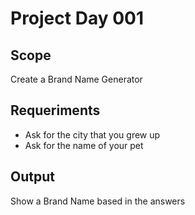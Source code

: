 # Project Day 001

## Scope

Create a Brand Name Generator

## Requeriments
 - Ask for the city that you grew up
 - Ask for the name of your pet

## Output

Show a Brand Name based in the answers
